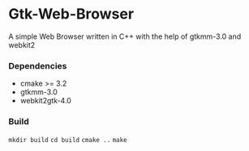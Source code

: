 # Gtk-Web-Browser

A simple Web Browser written in C++ with the help of gtkmm-3.0 and webkit2


### Dependencies

* cmake >= 3.2
* gtkmm-3.0
* webkit2gtk-4.0


### Build

`mkdir build`
`cd build`
`cmake ..`
`make`
